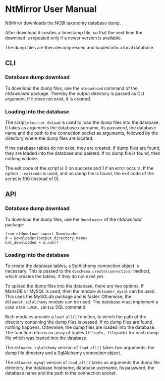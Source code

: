 # NtMirror User Manual

NtMirror downloads the NCBI taxonomy database dump.

After download it creates a timestamp file, so that the next time the download
is repeated only if a newer version is available.

The dump files are then decompressed and loaded into a local database.

## CLI

### Database dump download

To download the dump files, use the ``ntdownload`` command of
the _ntdownload_ package. Thereby the
output directory is passed as CLI argument. If it does not exist, it is
created.

### Loading into the database

The script ``ntmirror-dbload`` is used to load the dump files into the
database. It takes as arguments the database username, its password, the
database name and the path to the connection socket as arguments, followed by
the directory where the dump files are located.

If the database tables do not exist, they are created.
If dump files are found, they are loaded into the database and deleted.
If no dump file is found, then nothing is done.

The exit code of the script is 0 on success and 1 if an error occurs. If the
option ``--exitcode`` is used, and no dump file is found, the exit code of the
script is 100 (instead of 0).

## API

### Database dump download

To download the dump files, use the ``Donwloader`` of the _ntdownload_ package:
```
from ntdownload import Downloader
d = Downloader(output_directory_name)
has_downloaded = d.run()
```

### Loading into the database

To create the database tables, a SqlAlchemy connection object is necessary.
This is passed to the ``dbschema.create(connection)`` method, which creates the
tables, if they do not exist yet.

To upload the dump files into the database, there are two options. If MariaDB
or MySQL is used, then the module ``dbloader_mysql`` can be used. This uses the
MySQLdb package and is faster. Otherwise, the ``dbloader_sqlalchemy`` module
can be used. The database must implement a ``LOAD DATA LOCAL INFILE`` SQL
command.

Both modules provide a ``load_all()`` function, to which the path of the
directory containing the dump files is passed. If no dump files are found,
nothing happens. Otherwise, the dump files are loaded into the database. The
function returns an array of tuples ``(filepfx, filepath)`` for each dump file
which was loaded into the database.

The ``dbloader_sqlalchemy`` version of ``load_all()`` takes two arguments: the
dump file directory and a SqlAlchemy connection object.

The ``dbloader_mysql`` version of ``load_all()`` takes as arguments the dump
file directory, the database hostname, database username, its password, the
database name and the path to the connection socket.
